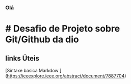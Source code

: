 ### Olá
# #  Desafio de Projeto sobre Git/Github da dio 

##  links Úteis 

[Sintaxe basica Markdow ]  (https://ieeexplore.ieee.org/abstract/document/7887704)

